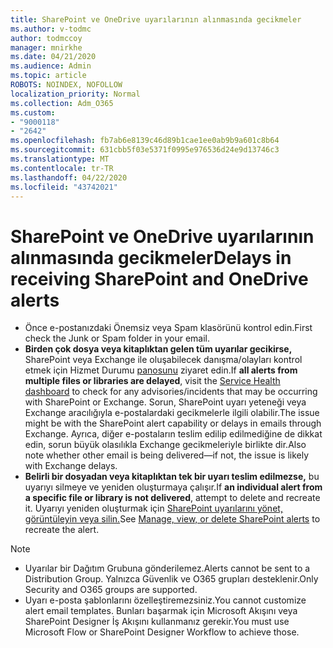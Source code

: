 ```yaml
---
title: SharePoint ve OneDrive uyarılarının alınmasında gecikmeler
ms.author: v-todmc
author: todmccoy
manager: mnirkhe
ms.date: 04/21/2020
ms.audience: Admin
ms.topic: article
ROBOTS: NOINDEX, NOFOLLOW
localization_priority: Normal
ms.collection: Adm_O365
ms.custom:
- "9000118"
- "2642"
ms.openlocfilehash: fb7ab6e8139c46d89b1cae1ee0ab9b9a601c8b64
ms.sourcegitcommit: 631cbb5f03e5371f0995e976536d24e9d13746c3
ms.translationtype: MT
ms.contentlocale: tr-TR
ms.lasthandoff: 04/22/2020
ms.locfileid: "43742021"
---
```

# <a name="delays-in-receiving-sharepoint-and-onedrive-alerts"></a><span data-ttu-id="16d98-102">SharePoint ve OneDrive uyarılarının alınmasında gecikmeler</span><span class="sxs-lookup"><span data-stu-id="16d98-102">Delays in receiving SharePoint and OneDrive alerts</span></span>

- <span data-ttu-id="16d98-103">Önce e-postanızdaki Önemsiz veya Spam klasörünü kontrol edin.</span><span class="sxs-lookup"><span data-stu-id="16d98-103">First check the Junk or Spam folder in your email.</span></span>
- <span data-ttu-id="16d98-104">**Birden çok dosya veya kitaplıktan gelen tüm uyarılar gecikirse,** SharePoint veya Exchange ile oluşabilecek danışma/olayları kontrol etmek için Hizmet Durumu [panosunu](https://portal.office.com/adminportal/home?ref=/servicehealth) ziyaret edin.</span><span class="sxs-lookup"><span data-stu-id="16d98-104">If **all alerts from multiple files or libraries are delayed**, visit the [Service Health dashboard](https://portal.office.com/adminportal/home?ref=/servicehealth) to check for any advisories/incidents that may be occurring with SharePoint or Exchange.</span></span> <span data-ttu-id="16d98-105">Sorun, SharePoint uyarı yeteneği veya Exchange aracılığıyla e-postalardaki gecikmelerle ilgili olabilir.</span><span class="sxs-lookup"><span data-stu-id="16d98-105">The issue might be with the SharePoint alert capability or delays in emails through Exchange.</span></span> <span data-ttu-id="16d98-106">Ayrıca, diğer e-postaların teslim edilip edilmediğine de dikkat edin, sorun büyük olasılıkla Exchange gecikmeleriyle birlikte dir.</span><span class="sxs-lookup"><span data-stu-id="16d98-106">Also note whether other email is being delivered—if not, the issue is likely with Exchange delays.</span></span>
- <span data-ttu-id="16d98-107">**Belirli bir dosyadan veya kitaplıktan tek bir uyarı teslim edilmezse,** bu uyarıyı silmeye ve yeniden oluşturmaya çalışır.</span><span class="sxs-lookup"><span data-stu-id="16d98-107">If **an individual alert from a specific file or library is not delivered**, attempt to delete and recreate it.</span></span> <span data-ttu-id="16d98-108">Uyarıyı yeniden oluşturmak için [SharePoint uyarılarını yönet, görüntüleyin veya silin.](https://support.microsoft.com/office/manage-view-or-delete-sharepoint-alerts-99dfb19c-9a90-4a8c-aba1-aa8c8afb0de2)</span><span class="sxs-lookup"><span data-stu-id="16d98-108">See [Manage, view, or delete SharePoint alerts](https://support.microsoft.com/office/manage-view-or-delete-sharepoint-alerts-99dfb19c-9a90-4a8c-aba1-aa8c8afb0de2) to recreate the alert.</span></span>

> [!NOTE]
> - <span data-ttu-id="16d98-109">Uyarılar bir Dağıtım Grubuna gönderilemez.</span><span class="sxs-lookup"><span data-stu-id="16d98-109">Alerts cannot be sent to a Distribution Group.</span></span> <span data-ttu-id="16d98-110">Yalnızca Güvenlik ve O365 grupları desteklenir.</span><span class="sxs-lookup"><span data-stu-id="16d98-110">Only Security and O365 groups are supported.</span></span>
> - <span data-ttu-id="16d98-111">Uyarı e-posta şablonlarını özelleştiremezsiniz.</span><span class="sxs-lookup"><span data-stu-id="16d98-111">You cannot customize alert email templates.</span></span> <span data-ttu-id="16d98-112">Bunları başarmak için Microsoft Akışını veya SharePoint Designer İş Akışını kullanmanız gerekir.</span><span class="sxs-lookup"><span data-stu-id="16d98-112">You must use Microsoft Flow or SharePoint Designer Workflow to achieve those.</span></span>
